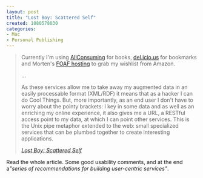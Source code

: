 ```yaml
--- 
layout: post
title: "Lost Boy: Scattered Self"
created: 1080578030
categories: 
- Mac
- Personal Publishing
---
```

<blockquote>
<p>Currently I'm using <a href="http://allconsuming.net/">AllConsuming</a> for books, <a href="http://del.icio.us/">del.icio.us</a> for bookmarks and Morten's <a href="http://foaf.dk/hosting/">FOAF hosting</a> to grab my wishlist from Amazon.</p>
<p>&#8230;</p>
<p>As these services allow me to take away my augmented data in an easily processable format (XML/RDF) it means that as a hacker I can do Cool Things. But, more importantly, as an end user I don't have to worry about the pointy brackets: I key in some data and as well as an enriching my online experience, it also gives me a URL, a RESTful access point to my data, at which I can point other services. This is the Unix pipe metaphor extended to the web: small specialized services that can be plumbed together to create interesting applications.</p>
<cite><a href="http://www.ldodds.com/blog/archives/000129.html">Lost Boy: Scattered Self</a></cite>
</blockquote>

<p>Read the whole article. Some good usability comments, and at the end a<em>"series of recommendations for building user-centric services"</em>.</p>
